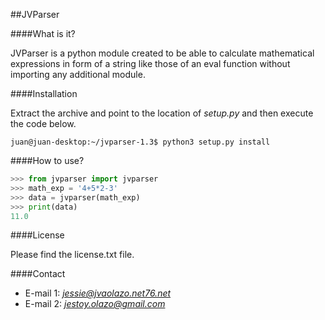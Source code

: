 ##JVParser

####What is it?

JVParser is a python module created to be able to calculate
mathematical expressions in form of a string like those of 
an eval function without importing any additional module.

####Installation

Extract the archive and point to the location of *setup.py*
and then execute the code below.

```
juan@juan-desktop:~/jvparser-1.3$ python3 setup.py install
```

####How to use?

```Python
>>> from jvparser import jvparser
>>> math_exp = '4+5*2-3'
>>> data = jvparser(math_exp)
>>> print(data)
11.0
```

####License

Please find the license.txt file.

####Contact

* E-mail 1: *jessie@jvaolazo.net76.net*
* E-mail 2: *jestoy.olazo@gmail.com*